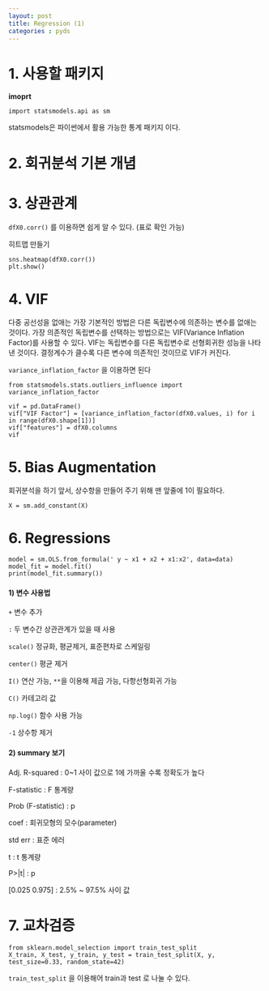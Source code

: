 ```yaml
---
layout: post
title: Regression (1)
categories : pyds 
---
```


# 1. 사용할 패키지
**imoprt**

`import statsmodels.api as sm`

statsmodels은 파이썬에서 활용 가능한 통계 패키지 이다.

# 2. 회귀분석 기본 개념


# 3. 상관관계

`dfX0.corr()` 를 이용하면 쉽게 알 수 있다. (표로 확인 가능)


히트맵 만들기
```
sns.heatmap(dfX0.corr())
plt.show()
```

# 4. VIF

다중 공선성을 없애는 가장 기본적인 방법은 다른 독립변수에 의존하는 변수를 없애는 것이다. 가장 의존적인 독립변수를 선택하는 방법으로는 VIF(Variance Inflation Factor)를 사용할 수 있다. VIF는 독립변수를 다른 독립변수로 선형회귀한 성능을 나타낸 것이다. 결정계수가 클수록 다른 변수에 의존적인 것이므로 VIF가 커진다.

`variance_inflation_factor` 을 이용하면 된다



```
from statsmodels.stats.outliers_influence import variance_inflation_factor

vif = pd.DataFrame()
vif["VIF Factor"] = [variance_inflation_factor(dfX0.values, i) for i in range(dfX0.shape[1])]
vif["features"] = dfX0.columns
vif
```



# 5. Bias Augmentation

회귀분석을 하기 앞서, 상수항을 만들어 주기 위해 맨 앞줄에 1이 필요하다.


`X = sm.add_constant(X)`

# 6. Regressions

```
model = sm.OLS.from_formula(' y ~ x1 + x2 + x1:x2', data=data)
model_fit = model.fit()
print(model_fit.summary())
```

#### 1) 변수 사용법
`+` 변수 추가

`:` 두 변수간 상관관계가 있을 때 사용


`scale()` 정규화, 평균제거, 표준편차로 스케일링

`center()` 평균 제거

`I()` 연산 가능, `**`을 이용해 제곱 가능, 다항선형회귀 가능

`C()` 카테고리 값

`np.log()` 함수 사용 가능

`-1` 상수항 제거


#### 2) summary 보기

Adj. R-squared : 0~1 사이 값으로 1에 가까울 수록 정확도가 높다

F-statistic : F 통계량 

Prob (F-statistic) : p

coef : 회귀모형의 모수(parameter) 

std err : 표준 에러

t : t 통계량

P>|t| : p

[0.025  0.975] : 2.5% ~ 97.5% 사이 값

# 7. 교차검증
```
from sklearn.model_selection import train_test_split
X_train, X_test, y_train, y_test = train_test_split(X, y, test_size=0.33, random_state=42)
```
`train_test_split` 을 이용해어 train과 test 로 나눌 수 있다.
